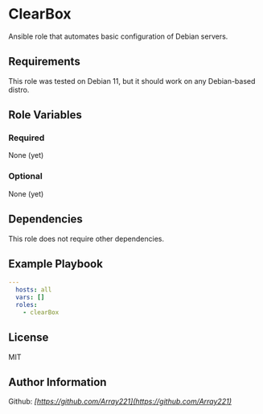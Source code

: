 ClearBox
========

Ansible role that automates basic configuration of Debian servers.

Requirements
------------

This role was tested on Debian 11, but it should work on any Debian-based distro.

Role Variables
--------------

### Required

None (yet)

### Optional

None (yet)

Dependencies
------------

This role does not require other dependencies.

Example Playbook
----------------

```yaml
---
  hosts: all
  vars: []
  roles:
    - clearBox
```

License
-------

MIT

Author Information
------------------

Github: *[https://github.com/Array221](https://github.com/Array221)*
